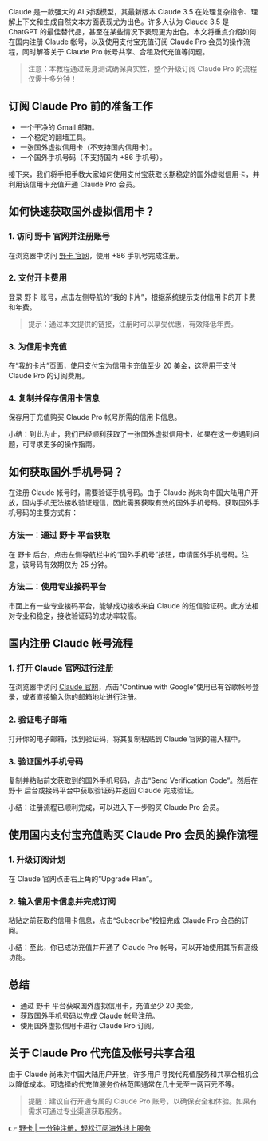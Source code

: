 Claude 是一款强大的 AI 对话模型，其最新版本 Claude 3.5 在处理复杂指令、理解上下文和生成自然文本方面表现尤为出色。许多人认为 Claude 3.5 是 ChatGPT 的最佳替代品，甚至在某些情况下表现更为出色。本文将重点介绍如何在国内注册 Claude 帐号，以及使用支付宝充值订阅 Claude Pro 会员的操作流程，同时解答关于 Claude Pro 帐号共享、合租及代充值等问题。

> 注意：本教程通过亲身测试确保真实性，整个升级订阅 Claude Pro 的流程仅需十多分钟！

## 订阅 Claude Pro 前的准备工作

- 一个干净的 Gmail 邮箱。
- 一个稳定的翻墙工具。
- 一张国外虚拟信用卡（不支持国内信用卡）。
- 一个国外手机号码（不支持国内 +86 手机号）。

接下来，我们将手把手教大家如何使用支付宝获取长期稳定的国外虚拟信用卡，并利用该信用卡充值开通 Claude Pro 会员。

## 如何快速获取国外虚拟信用卡？

### 1. 访问 野卡 官网并注册账号

在浏览器中访问 [野卡 官网](https://bit.ly/bewildcard)，使用 +86 手机号完成注册。

### 2. 支付开卡费用

登录 野卡 账号，点击左侧导航的“我的卡片”，根据系统提示支付信用卡的开卡费和年费。

> 提示：通过本文提供的链接，注册时可以享受优惠，有效降低年费。

### 3. 为信用卡充值

在“我的卡片”页面，使用支付宝为信用卡充值至少 20 美金，这将用于支付 Claude Pro 的订阅费用。

### 4. 复制并保存信用卡信息

保存用于充值购买 Claude Pro 帐号所需的信用卡信息。

小结：到此为止，我们已经顺利获取了一张国外虚拟信用卡，如果在这一步遇到问题，可寻求更多的操作指南。

## 如何获取国外手机号码？

在注册 Claude 帐号时，需要验证手机号码。由于 Claude 尚未向中国大陆用户开放，国内手机无法接收验证短信，因此需要获取有效的国外手机号码。获取国外手机号码的主要方式有：

### 方法一：通过 野卡 平台获取

在 野卡 后台，点击左侧导航栏中的“国外手机号”按钮，申请国外手机号码。注意，该号码有效期仅为 25 分钟。

### 方法二：使用专业接码平台

市面上有一些专业接码平台，能够成功接收来自 Claude 的短信验证码。此方法相对专业和稳定，接收验证码的成功率较高。

## 国内注册 Claude 帐号流程

### 1. 打开 Claude 官网进行注册

在浏览器中访问 [Claude 官网](https://claude.ai/)，点击“Continue with Google”使用已有谷歌帐号登录，或者直接输入你的邮箱地址进行注册。

### 2. 验证电子邮箱

打开你的电子邮箱，找到验证码，将其复制粘贴到 Claude 官网的输入框中。

### 3. 验证国外手机号码

复制并粘贴前文获取到的国外手机号码，点击“Send Verification Code”。然后在 野卡 后台或接码平台中获取验证码并返回 Claude 完成验证。

小结：注册流程已顺利完成，可以进入下一步购买 Claude Pro 会员。

## 使用国内支付宝充值购买 Claude Pro 会员的操作流程

### 1. 升级订阅计划

在 Claude 官网点击右上角的“Upgrade Plan”。

### 2. 输入信用卡信息并完成订阅

粘贴之前获取的信用卡信息，点击“Subscribe”按钮完成 Claude Pro 会员的订阅。

小结：至此，你已成功充值并开通了 Claude Pro 帐号，可以开始使用其所有高级功能。

## 总结

- 通过 野卡 平台获取国外虚拟信用卡，充值至少 20 美金。
- 获取国外手机号码以完成 Claude 帐号注册。
- 使用国外虚拟信用卡进行 Claude Pro 订阅。

## 关于 Claude Pro 代充值及帐号共享合租

由于 Claude 尚未对中国大陆用户开放，许多用户寻找代充值服务和共享合租机会以降低成本。可选择的代充值服务价格范围通常在几十元至一两百元不等。

> 提醒：建议自行开通专属的 Claude Pro 账号，以确保安全和体验。如果有需求可通过专业渠道获取服务。

👉 [野卡 | 一分钟注册，轻松订阅海外线上服务](https://bit.ly/bewildcard)
